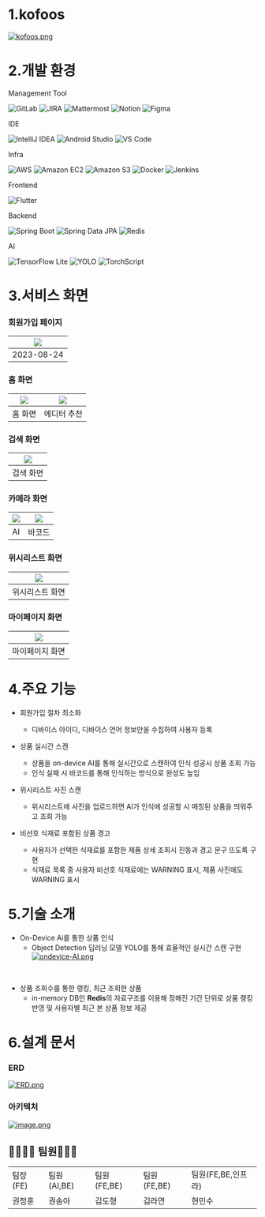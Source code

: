 # 1.kofoos

[![kofoos.png](https://i.postimg.cc/v8zc8ff0/kofoos.png)](https://postimg.cc/jCDsZW8f)

# 2.개발 환경

Management Tool

![GitLab](https://img.shields.io/badge/GitLab-FCA121?style=for-the-badge&logo=gitlab&logoColor=white)
![JIRA](https://img.shields.io/badge/JIRA-0052CC?style=for-the-badge&logo=jira&logoColor=white)
![Mattermost](https://img.shields.io/badge/Mattermost-0072C6?style=for-the-badge&logo=mattermost&logoColor=white)
![Notion](https://img.shields.io/badge/Notion-000000?style=for-the-badge&logo=notion&logoColor=white)
![Figma](https://img.shields.io/badge/Figma-F24E1E?style=for-the-badge&logo=figma&logoColor=white)

IDE

![IntelliJ IDEA](https://img.shields.io/badge/IntelliJ%20IDEA-000000?style=for-the-badge&logo=intellij-idea&logoColor=white)
![Android Studio](https://img.shields.io/badge/Android%20Studio-3DDC84?style=for-the-badge&logo=android-studio&logoColor=white)
![VS Code](https://img.shields.io/badge/Visual%20Studio%20Code-007ACC?style=for-the-badge&logo=visual-studio-code&logoColor=white)


Infra

![AWS](https://img.shields.io/badge/Amazon%20AWS-232F3E?style=for-the-badge&logo=amazon-aws&logoColor=white)
![Amazon EC2](https://img.shields.io/badge/Amazon%20EC2-FF9900?style=for-the-badge&logo=amazonec2&logoColor=white)
![Amazon S3](https://img.shields.io/badge/Amazon%20S3-569A31?style=for-the-badge&logo=amazons3&logoColor=white)
![Docker](https://img.shields.io/badge/Docker-2496ED?style=for-the-badge&logo=docker&logoColor=white)
![Jenkins](https://img.shields.io/badge/Jenkins-D24939?style=for-the-badge&logo=jenkins&logoColor=white)


Frontend

![Flutter](https://img.shields.io/badge/Flutter-02569B?style=for-the-badge&logo=flutter&logoColor=white)


Backend

![Spring Boot](https://img.shields.io/badge/Spring%20Boot-6DB33F?style=for-the-badge&logo=spring-boot)
![Spring Data JPA](https://img.shields.io/badge/Spring%20Data%20JPA-6DB33F?style=for-the-badge&logo=spring&logoColor=white)
![Redis](https://img.shields.io/badge/Redis-DC382D?style=for-the-badge&logo=redis&logoColor=white)

AI

![TensorFlow Lite](https://img.shields.io/badge/TensorFlow%20Lite-FF6F00?style=for-the-badge&logo=tensorflow&logoColor=white)
![YOLO](https://img.shields.io/badge/YOLO-black?style=for-the-badge&logo=appveyor)
![TorchScript](https://img.shields.io/badge/TorchScript-EE4C2C?style=for-the-badge&logo=pytorch&logoColor=white)

# 3.서비스 화면
### 회원가입 페이지
|<img src="./exec/scenario/1,2. 개인정보 동의, 재료 선택.gif">|
|------------|
| 2023-08-24 |

### 홈 화면
| <img src="./exec/scenario/3. 홈화면.gif"> | <img src="./exec/scenario/4. 에디터 추천.gif"> |
|------------|------------|
| 홈 화면  | 에디터 추천 |

### 검색 화면
| <img src="./exec/scenario/5. 검색.gif">|
|------------|
| 검색 화면 |

### 카메라 화면
| <img src="./exec/scenario/6-1. 카메라.gif"> | <img src="./exec/scenario/6-2. 카메라.gif"> |
|------------|------------|
| AI  | 바코드 |

### 위시리스트 화면
| <img src="./exec/scenario/7. 위시리스트.gif">|
|------------|
| 위시리스트 화면 |

### 마이페이지 화면
| <img src="./exec/scenario/8. 마이페이지.gif">|
|------------|
| 마이페이지 화면 |


# 4.주요 기능
- 회원가입 절차 최소화
  - 디바이스 아이디, 디바이스 언어 정보만을 수집하여 사용자 등록
- 상품 실시간 스캔
  - 상품을 on-device AI를 통해 실시간으로 스캔하여 인식 성공시 상품 조회 가능
  - 인식 실패 시 바코드를 통해 인식하는 방식으로 완성도 높임

- 위시리스트 사진 스캔
  - 위시리스트에 사진을 업로드하면 AI가 인식에 성공할 시 매칭된 상품을 띄워주고 조회 가능

- 비선호 식재료 포함된 상품 경고
  - 사용자가 선택한 식재료를 포함한 제품 상세 조회시 진동과 경고 문구 뜨도록 구현
  - 식재료 목록 중 사용자 비선호 식재료에는 WARNING 표시, 제품 사진에도 WARNING 표시

# 5.기술 소개

- On-Device Ai를 통한 상품 인식
  - Object Detection 딥러닝 모델 YOLO를 통해 효율적인 실시간 스캔 구현<br>
[![ondevice-AI.png](https://i.postimg.cc/L4wqB5nq/ondevice-AI.png)](https://postimg.cc/6TV5B9Vw)
<br>

- 상품 조회수를 통한 랭킹, 최근 조회한 상품
  - in-memory DB인 **Redis**의 자료구조를 이용해 정해진 기간 단위로 상품 랭킹 반영 및 사용자별 최근 본 상품 정보 제공

# 6.설계 문서
### ERD
[![ERD.png](https://i.postimg.cc/TYBrwQr4/ERD.png)](https://postimg.cc/ppY9cfcf)
### 아키텍처
[![image.png](https://i.postimg.cc/vZ9569hH/image.png)](https://postimg.cc/RWSWkW2j)
### 

## 👨‍👨‍👧‍👧 팀원👩‍👦‍👦

<table>
  <tr>
    <td>팀장(FE)</td>
    <td>팀원(AI,BE)</td>
    <td>팀원(FE,BE)</td>
    <td>팀원(FE,BE)</td>
    <td>팀원(FE,BE,인프라)</td>
  </tr>
  <tr>
    <td>권정훈</td>
    <td>권송아</td>
    <td>김도형</td>
    <td>김라연</td>
    <td>현민수</td>
  </tr>
</table>


